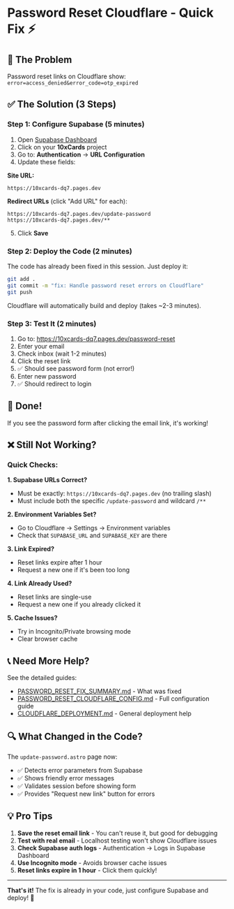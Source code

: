 # Password Reset Cloudflare - Quick Fix ⚡

## 🎯 The Problem
Password reset links on Cloudflare show: `error=access_denied&error_code=otp_expired`

## ✅ The Solution (3 Steps)

### Step 1: Configure Supabase (5 minutes)

1. Open [Supabase Dashboard](https://app.supabase.com)
2. Click on your **10xCards** project
3. Go to: **Authentication** → **URL Configuration**
4. Update these fields:

**Site URL:**
```
https://10xcards-dq7.pages.dev
```

**Redirect URLs** (click "Add URL" for each):
```
https://10xcards-dq7.pages.dev/update-password
https://10xcards-dq7.pages.dev/**
```

5. Click **Save**

### Step 2: Deploy the Code (2 minutes)

The code has already been fixed in this session. Just deploy it:

```bash
git add .
git commit -m "fix: Handle password reset errors on Cloudflare"
git push
```

Cloudflare will automatically build and deploy (takes ~2-3 minutes).

### Step 3: Test It (2 minutes)

1. Go to: https://10xcards-dq7.pages.dev/password-reset
2. Enter your email
3. Check inbox (wait 1-2 minutes)
4. Click the reset link
5. ✅ Should see password form (not error!)
6. Enter new password
7. ✅ Should redirect to login

## 🎉 Done!

If you see the password form after clicking the email link, it's working!

## ❌ Still Not Working?

### Quick Checks:

**1. Supabase URLs Correct?**
- Must be exactly: `https://10xcards-dq7.pages.dev` (no trailing slash)
- Must include both the specific `/update-password` and wildcard `/**`

**2. Environment Variables Set?**
- Go to Cloudflare → Settings → Environment variables
- Check that `SUPABASE_URL` and `SUPABASE_KEY` are there

**3. Link Expired?**
- Reset links expire after 1 hour
- Request a new one if it's been too long

**4. Link Already Used?**
- Reset links are single-use
- Request a new one if you already clicked it

**5. Cache Issues?**
- Try in Incognito/Private browsing mode
- Clear browser cache

## 📞 Need More Help?

See the detailed guides:
- [PASSWORD_RESET_FIX_SUMMARY.md](./PASSWORD_RESET_FIX_SUMMARY.md) - What was fixed
- [PASSWORD_RESET_CLOUDFLARE_CONFIG.md](./PASSWORD_RESET_CLOUDFLARE_CONFIG.md) - Full configuration guide
- [CLOUDFLARE_DEPLOYMENT.md](./CLOUDFLARE_DEPLOYMENT.md) - General deployment help

## 🔍 What Changed in the Code?

The `update-password.astro` page now:
- ✅ Detects error parameters from Supabase
- ✅ Shows friendly error messages
- ✅ Validates session before showing form
- ✅ Provides "Request new link" button for errors

## 💡 Pro Tips

1. **Save the reset email link** - You can't reuse it, but good for debugging
2. **Test with real email** - Localhost testing won't show Cloudflare issues
3. **Check Supabase auth logs** - Authentication → Logs in Supabase Dashboard
4. **Use Incognito mode** - Avoids browser cache issues
5. **Reset links expire in 1 hour** - Click them quickly!

---

**That's it!** The fix is already in your code, just configure Supabase and deploy! 🚀

